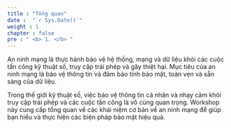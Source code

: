 ```yaml
---
title : "Tổng quan"
date :  "`r Sys.Date()`" 
weight : 1 
chapter : false
pre : " <b> 1. </b> "
---
```

An ninh mạng là thực hành bảo vệ hệ thống, mạng và dữ liệu khỏi các cuộc tấn công kỹ thuật số, truy cập trái phép và gây thiệt hại. Mục tiêu của an ninh mạng là bảo vệ thông tin và đảm bảo tính bảo mật, toàn vẹn và sẵn sàng của dữ liệu.

Trong thế giới kỹ thuật số, việc bảo vệ thông tin cá nhân và nhạy cảm khỏi truy cập trái phép và các cuộc tấn công là vô cùng quan trọng. Workshop này cung cấp tổng quan về các khái niệm cơ bản về an ninh mạng để giúp bạn hiểu và thực hiện các biện pháp bảo mật hiệu quả.

